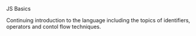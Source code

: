 JS Basics

Continuing introduction to the language including the topics of identifiers, operators and contol flow techniques.

